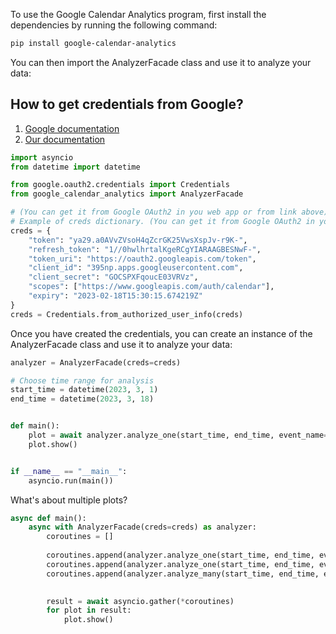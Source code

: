 To use the Google Calendar Analytics program, first install the dependencies by running the following command:

```bash
pip install google-calendar-analytics
```

You can then import the AnalyzerFacade class and use it to analyze your data:


## How to get credentials from Google?

1. [Google documentation](https://developers.google.com/calendar/api/quickstart/python)
2. [Our documentation](Credentials.md)

```python
import asyncio
from datetime import datetime

from google.oauth2.credentials import Credentials
from google_calendar_analytics import AnalyzerFacade

# (You can get it from Google OAuth2 in you web app or from link above)
# Example of creds dictionary. (You can get it from Google OAuth2 in your web app)
creds = {
    "token": "ya29.a0AVvZVsoH4qZcrGK25VwsXspJv-r9K-",
    "refresh_token": "1//0hwlhrtalKgeRCgYIARAAGBESNwF-",
    "token_uri": "https://oauth2.googleapis.com/token",
    "client_id": "395np.apps.googleusercontent.com",
    "client_secret": "GOCSPXFqoucE03VRVz",
    "scopes": ["https://www.googleapis.com/auth/calendar"],
    "expiry": "2023-02-18T15:30:15.674219Z"
}
creds = Credentials.from_authorized_user_info(creds)
```

Once you have created the credentials, you can create an instance of the AnalyzerFacade class and use it to analyze your
data:

```python
analyzer = AnalyzerFacade(creds=creds)

# Choose time range for analysis
start_time = datetime(2023, 3, 1)
end_time = datetime(2023, 3, 18)


def main():
    plot = await analyzer.analyze_one(start_time, end_time, event_name="Programming", plot_type="Line")
    plot.show()


if __name__ == "__main__":
    asyncio.run(main())
```

What's about multiple plots?
```python
async def main():
    async with AnalyzerFacade(creds=creds) as analyzer:
        coroutines = []
        
        coroutines.append(analyzer.analyze_one(start_time, end_time, event_name="Programming", plot_type="Line")
        coroutines.append(analyzer.analyze_one(start_time, end_time, event_name="Reading", plot_type="Line"))
        coroutines.append(analyzer.analyze_many(start_time, end_time, event_name="Programming", plot_type="Pie"))

                          
        result = await asyncio.gather(*coroutines)
        for plot in result:
            plot.show()
```


